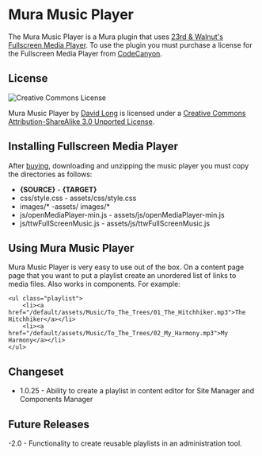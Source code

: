 # Mura Music Player

The Mura Music Player is a Mura plugin that uses [23rd & Walnut's Fullscreen Media Player](http://codecanyon.net/item/fullscreen-music-player/106710?ref=23andwalnut).  To use the plugin you must purchase a license for the Fullscreen Media Player from [CodeCanyon](http://codecanyon.net/item/fullscreen-music-player/106710?ref=23andwalnut).

## License
![Creative Commons License](http://i.creativecommons.org/l/by-sa/3.0/88x31.png)

Mura Music Player by [David Long](http://www.davejlong.com) is licensed under a [Creative Commons Attribution-ShareAlike 3.0 Unported License](http://creativecommons.org/licenses/by-sa/3.0/).


## Installing Fullscreen Media Player
After [buying](http://codecanyon.net/item/fullscreen-music-player/106710?ref=23andwalnut), downloading and unzipping the music player you must copy the directories as follows:

- **{SOURCE}** - **{TARGET}**
- css/style.css - assets/css/style.css
- images/\* -assets/ images/\*
- js/openMediaPlayer-min.js - assets/js/openMediaPlayer-min.js
- js/ttwFullScreenMusic.js - assets/js/ttwFullScreenMusic.js

## Using Mura Music Player
Mura Music Player is very easy to use out of the box.  On a content page page that you want to put a playlist create an unordered list of links to media files.  Also works in components.  For example:

	<ul class="playlist">
		<li><a href="/default/assets/Music/To_The_Trees/01_The_Hitchhiker.mp3">The Hitchhiker</a></li>
		<li><a href="/default/assets/Music/To_The_Trees/02_My_Harmony.mp3">My Harmony</a></li>
	</ul>

## Changeset

- 1.0.25 - Ability to create a playlist in content editor for Site Manager and Components Manager

## Future Releases

-2.0 - Functionality to create reusable playlists in an administration tool.
